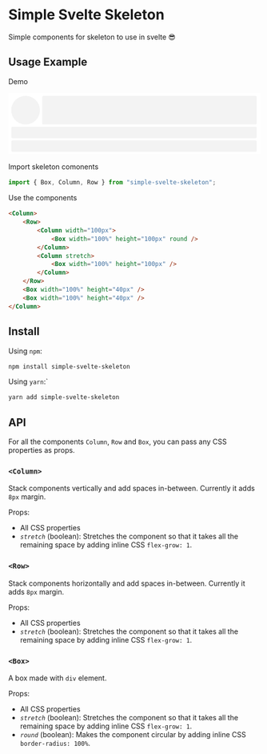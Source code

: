 # Simple Svelte Skeleton

Simple components for skeleton to use in svelte 😎

## Usage Example

Demo

![Demo 1](.github/Screenshot_1.png)

Import skeleton comonents

```javascript
import { Box, Column, Row } from "simple-svelte-skeleton";
```

Use the components

```html
<Column>
	<Row>
		<Column width="100px">
			<Box width="100%" height="100px" round />
		</Column>
		<Column stretch>
			<Box width="100%" height="100px" />
		</Column>
	</Row>
	<Box width="100%" height="40px" />
	<Box width="100%" height="40px" />
</Column>
```

## Install

Using `npm`:

````sh
npm install simple-svelte-skeleton
````

Using `yarn`:`

````sh
yarn add simple-svelte-skeleton
````

## API
For all the components `Column`, `Row` and `Box`, you can pass any CSS properties as props.

### `<Column>`

Stack components vertically and add spaces in-between. Currently it adds `8px` margin.

Props:

- All CSS properties
- *`stretch`* (boolean): Stretches the component so that it takes all the remaining space by adding inline CSS `flex-grow: 1`.

### `<Row>`

Stack components horizontally and add spaces in-between. Currently it adds `8px` margin.

Props:

- All CSS properties
- *`stretch`* (boolean): Stretches the component so that it takes all the remaining space by adding inline CSS `flex-grow: 1`.

### `<Box>`

A box made with `div` element.

Props:

- All CSS properties
- *`stretch`* (boolean): Stretches the component so that it takes all the remaining space by adding inline CSS `flex-grow: 1`.
- *`round`* (boolean): Makes the component circular by adding inline CSS `border-radius: 100%`.

